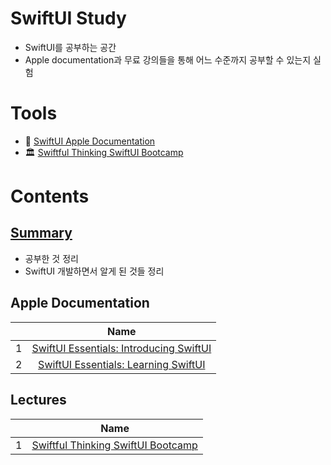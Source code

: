 # SwiftUI Study

- SwiftUI를 공부하는 공간
- Apple documentation과 무료 강의들을 통해 어느 수준까지 공부할 수 있는지 실험

# Tools

- 📄 [SwiftUI Apple Documentation](https://developer.apple.com/documentation/swiftui)
- 🏛️ [Swiftful Thinking SwiftUI Bootcamp](https://www.youtube.com/playlist?list=PLwvDm4VfkdphqETTBf-DdjCoAvhai1QpO)

# Contents

## [Summary](https://github.com/cskime/swiftui-study/tree/main/Summary)

- 공부한 것 정리
- SwiftUI 개발하면서 알게 된 것들 정리

## Apple Documentation

|       | Name |
| :---: | :---: |
| 1 | [SwiftUI Essentials: Introducing SwiftUI](https://github.com/cskime/swiftui-study/tree/main/Apple%20Documentation/Essentials-Introducing-SwiftUI) |
| 2 | [SwiftUI Essentials: Learning SwiftUI](https://github.com/cskime/swiftui-study/tree/main/Apple%20Documentation/Essentials-Learning-SwiftUI) |

## Lectures

|       | Name |
| :---: | :---: |
| 1 | [Swiftful Thinking SwiftUI Bootcamp](https://github.com/cskime/swiftui-study/tree/main/Swiftful%20Thinking%20SwiftUI%20Bootcamp/SwiftfulThinkingSwiftUIBootcamp) |